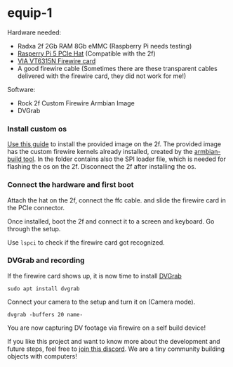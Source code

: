 # equip-1

Hardware needed:

- Radxa 2f 2Gb RAM 8Gb eMMC (Raspberry Pi needs testing)
- [Rasperry Pi 5 PCIe Hat](https://de.aliexpress.com/item/1005007875203834.html) (Compatible with the 2f)
- [VIA VT6315N Firewire card](https://de.aliexpress.com/item/1005005044278296.html)
- A good firewire cable (Sometimes there are these transparent cables delivered with the firewire card, they did not work for me!)

Software:

- Rock 2f Custom Firewire Armbian Image
- DVGrab

### Install custom os

[Use this guide](https://docs.radxa.com/en/rock2/rock2f/getting-started/install-os/maskrom) to install the provided image on the 2f.
The provided image has the custom firewire kernels already installed, created by the [armbian-build tool](https://github.com/armbian/build). In the folder contains also the SPI loader file, which is needed for flashing the os on the 2f. Disconnect the 2f after installing the os.

### Connect the hardware and first boot

Attach the hat on the 2f, connect the ffc cable. and slide the firewire card in the PCIe connector.

Once installed, boot the 2f and connect it to a screen and keyboard. Go through the setup.

Use `lspci` to check if the firewire card got recognized.

### DVGrab and recording

If the firewire card shows up, it is now time to install [DVGrab](https://github.com/ddennedy/dvgrab)

```
sudo apt install dvgrab
```

Connect your camera to the setup and turn it on (Camera mode).

```
dvgrab -buffers 20 name-
```

You are now capturing DV footage via firewire on a self build device!

If you like this project and want to know more about the development and future steps, feel free to [join this discord](https://discord.gg/KU3UhgPA7P). We are a tiny community building objects with computers!

